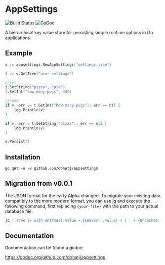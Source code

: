 # AppSettings

[![Build Status](https://travis-ci.org/donatj/appsettings.svg?branch=master)](https://travis-ci.org/donatj/appsettings)
[![GoDoc](https://godoc.org/github.com/donatj/appsettings?status.svg)](https://godoc.org/github.com/donatj/appsettings)

A hierarchical key value store for persisting simple runtime options in Go applications.

## Example

```go
s := appsettings.NewAppSettings("settings.json")

t := s.GetTree("user-settings")

//set
t.SetString("pizza", "pie")
t.SetInt("how-many-pugs", 349)

//read
if v, err := t.GetInt("how-many-pugs"); err == nil {
	log.Println(v)
}

if v, err = t.GetString("pizza"); err == nil {
	log.Println(v)
}

s.Persist()
```

## Installation

```
go get -u -v github.com/donatj/appsettings
```

## Migration from v0.0.1

The JSON format for the early Alpha changed. To migrate your existing data compatibly to the more modern format, you can use [jq](https://stedolan.github.io/jq/) and execute the following command, first replacing `{your-file}` with the path to your actual database file.

```bash
jq '.Tree |= with_entries(.value = {Leaves: .value} ) | . + {Branches: .Tree} | del(.Tree)' < {your-file} > tmp && mv tmp {your-fie}
```

## Documentation

Documentation can be found a godoc:

https://godoc.org/github.com/donatj/appsettings
